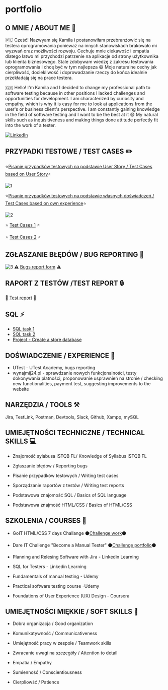 # portfolio
## O MNIE / ABOUT ME :woman:
🇵🇱 Cześć! Nazwyam się Kamila i postanowiłam przebranżowić się na testera oprogramowania ponieważ na innych stanowiskach brakowało mi wyzwań oraz możliwości rozwoju. Cechuje mnie ciekawość i empatia dlatego łatwo mi przychodzi patrzenie na aplikacje od strony użytkownika lub klienta biznesowego. Stale zdobywam wiedzę z zakresu testowania oprogramowania i chcę być w tym najlepsza 😄 Moje naturalne cechy jak cierpliwość, dociekliwość i doprowadzanie rzeczy do końca idealnie przekładają się na prace testera. 

:uk: Hello! I'm Kamila and I decided to change my professional path to software testing because in other positions I lacked challenges and opportunities for development. I am characterized by curiosity and empathy, which is why it is easy for me to look at applications from the user's or business client's perspective. I am constantly gaining knowledge in the field of software testing and I want to be the best at it 😄 My natural skills such as inquisitiveness and making things done attitude perfectly fit into the work of a tester.

[![LinkedIn](https://img.shields.io/badge/linkedin-%230077B5.svg?style=for-the-badge&logo=linkedin&logoColor=white)](https://www.linkedin.com/in/kamila-kaptur-43a645225/)


## PRZYPADKI TESTOWE / TEST CASES :pencil2:
:star:[Pisanie przypadków testowych na podstawie User Story / Test Cases based on User Story](https://docs.google.com/spreadsheets/d/1-Dj80wkALCH8KBuQ29N2KECa2NDwgw8WnTxP4ZWfpWk/edit?usp=sharing):star:

![1](https://user-images.githubusercontent.com/111735785/204828905-9c7e8684-2bd7-436e-a1d3-03cc99a13bc5.png)

:star:[Pisanie przypadków testowych na podstawie własnych doświadczeń / Test Cases based on own experience](https://docs.google.com/spreadsheets/d/1ODxihziU5m2tb20uDvOwaoL5wxrzwVlxP9sjnpPxkyo/edit?usp=sharing):star:

![2](https://user-images.githubusercontent.com/111735785/204838624-047c0c08-6f02-44d4-a547-81147fdaca0e.png)

:star: [Test Cases 1](https://docs.google.com/spreadsheets/d/1oNwOBzpA_U65f6R__Apm8b5xdBkZ41dkI4d_ylCyj5s/edit?usp=sharing) :star:

:star: [Test Cases 2](https://docs.google.com/spreadsheets/d/1hRTYRFDygDu-V6alVXS_5JpHeRMnGfzrYfV8-87alJo/edit?usp=sharing) :star:


## ZGŁASZANIE BŁĘDÓW / BUG REPORTING :lady_beetle:
![3](https://user-images.githubusercontent.com/111735785/204843597-eef20955-f1f7-432c-8b19-89f47c76e3d3.png)
:warning: [Bugs report form](https://docs.google.com/spreadsheets/d/1U8Bh0KyETTUE7Mf0jU0vUi0RGXZp-Rfft83FZrztyz4/edit?usp=sharing) :warning:

## RAPORT Z TESTÓW /TEST REPORT :lock:
:checkered_flag: [Test report](https://docs.google.com/document/d/19e_5jfqC2fR48f44x60p-4wym5GeEbW9btL3Yp3lHUk/edit?usp=sharing) :checkered_flag:


## SQL :zap:
* [SQL task 1](https://docs.google.com/document/d/1Mabg_z50yoXUanTIXBQ_iD5KLPKg8Dyy4RtcjVZumzA/edit?usp=sharing)
* [SQL task 2](https://docs.google.com/document/d/1ydjXuTx8lMT4rZim0F9IFMoRpc9V0wluL6q9B7lQI8c/edit?usp=sharing)
* [Project - Create a store database](https://docs.google.com/document/d/1wEYZYxV_jjCNNVmU6HDgv09Uwh76LDX2Q58e-_iU4nc/edit?usp=sharing)

## DOŚWIADCZENIE / EXPERIENCE :briefcase:
* UTest - UTest Academy, bugs reporting
* wynajmij24.pl - sprawdzanie nowych funkcjonalności, testy dokonywania płatności, proponowanie usprawnień na stronie / checking new functionalities, payment test, suggesting improvements to the website

## NARZĘDZIA / TOOLS :hammer_and_pick:
Jira, TestLink, Postman, Devtools, Slack, Github, Xampp, mySQL

## UMIEJĘTNOŚCI TECHNICZNE / TECHNICAL SKILLS :computer:
* Znajomość sylabusa ISTQB FL/ Knowledge of Syllabus ISTQB FL

* Zgłaszanie błędów / Reporting bugs

* Pisanie przypadków testowych / Writing test cases

* Sporządzanie raportów z testów / Writing test reports

* Podstawowa znajomość SQL / Basics of SQL language

* Podstawowa znajmość HTML/CSS / Basics of HTML/CSS


## SZKOLENIA / COURSES :school:
* GoIT HTML/CSS 7 days Challange ⚫[Challenge work](https://ubiquitous-platypus-18bf98.netlify.app/)⚫

* Dare IT Challenge "Become a Manual Tester" 
⚫[Challenge portfolio](https://docs.google.com/document/d/1Mabg_z50yoXUanTIXBQ_iD5KLPKg8Dyy4RtcjVZumzA/edit?usp=sharing)⚫

* Planning and Relesing Software with Jira - Linkedin Learning

* SQL for Testers - Linkedin Learning

* Fundamentals of manual testing - Udemy 

* Practical software testing course -Udemy 

* Foundations of User Experience (UX) Design - Coursera 

## UMIEJĘTNOŚCI MIĘKKIE / SOFT SKILLS :busts_in_silhouette:
* Dobra organizacja / Good organization 

* Komunikatywność / Communicativeness

* Umiejętność pracy w zespole / Teamwork skills

* Zwracanie uwagi na szczegóły / Attention to detail

* Empatia / Empathy 

* Sumienność / Conscientiousness

* Cierpliowść / Patience 


